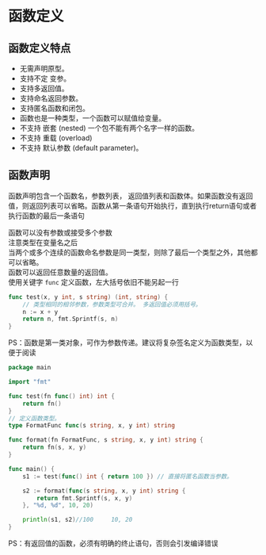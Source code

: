 # 函数定义

## 函数定义特点
- 无需声明原型。
- 支持不定 变参。
- 支持多返回值。
- 支持命名返回参数。 
- 支持匿名函数和闭包。
- 函数也是一种类型，一个函数可以赋值给变量。
- 不支持 嵌套 (nested) 一个包不能有两个名字一样的函数。
- 不支持 重载 (overload) 
- 不支持 默认参数 (default parameter)。

## 函数声明
函数声明包含一个函数名，参数列表， 返回值列表和函数体。如果函数没有返回值，则返回列表可以省略。函数从第一条语句开始执行，直到执行return语句或者执行函数的最后一条语句  

函数可以没有参数或接受多个参数  
注意类型在变量名之后   
当两个或多个连续的函数命名参数是同一类型，则除了最后一个类型之外，其他都可以省略。  
函数可以返回任意数量的返回值。  
使用关键字 `func` 定义函数，左大括号依旧不能另起一行
```go
func test(x, y int, s string) (int, string) {
    // 类型相同的相邻参数，参数类型可合并。 多返回值必须用括号。
    n := x + y          
    return n, fmt.Sprintf(s, n)
}
```
PS：函数是第一类对象，可作为参数传递。建议将复杂签名定义为函数类型，以便于阅读
```go
package main

import "fmt"

func test(fn func() int) int {
    return fn()
}
// 定义函数类型。
type FormatFunc func(s string, x, y int) string 

func format(fn FormatFunc, s string, x, y int) string {
    return fn(s, x, y)
}

func main() {
    s1 := test(func() int { return 100 }) // 直接将匿名函数当参数。

    s2 := format(func(s string, x, y int) string {
        return fmt.Sprintf(s, x, y)
    }, "%d, %d", 10, 20)

    println(s1, s2)//100     10, 20
}
```
PS：有返回值的函数，必须有明确的终止语句，否则会引发编译错误
